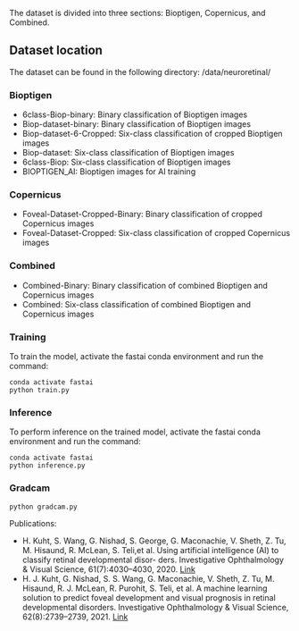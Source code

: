 The dataset is divided into three sections: Bioptigen, Copernicus, and Combined.

## Dataset location
The dataset can be found in the following directory: /data/neuroretinal/

### Bioptigen
* 6class-Biop-binary: Binary classification of Bioptigen images
* Biop-dataset-binary: Binary classification of Bioptigen images
* Biop-dataset-6-Cropped: Six-class classification of cropped Bioptigen images
* Biop-dataset: Six-class classification of Bioptigen images
* 6class-Biop: Six-class classification of Bioptigen images
* BIOPTIGEN_AI: Bioptigen images for AI training
### Copernicus
* Foveal-Dataset-Cropped-Binary: Binary classification of cropped 
Copernicus images
* Foveal-Dataset-Cropped: Six-class classification of cropped Copernicus images
### Combined
* Combined-Binary: Binary classification of combined Bioptigen and Copernicus images
* Combined: Six-class classification of combined Bioptigen and Copernicus images

### Training
To train the model, activate the fastai conda environment and run the command:

```
conda activate fastai
python train.py
```

### Inference
To perform inference on the trained model, activate the fastai conda environment and run the command:
```
conda activate fastai
python inference.py

```

### Gradcam
```
python gradcam.py
```
Publications:

*  H. Kuht, S. Wang, G. Nishad, S. George, G. Maconachie, V. Sheth, Z. Tu, M. Hisaund, R.
McLean, S. Teli,et al. Using artificial intelligence (AI) to classify retinal developmental disor-
ders. Investigative Ophthalmology & Visual Science, 61(7):4030–4030, 2020. [Link](https://iovs.arvojournals.org/article.aspx?articleid=2769372)
*  H. J. Kuht, G. Nishad, S. S. Wang, G. Maconachie, V. Sheth, Z. Tu, M. Hisaund, R. J. McLean,
R. Purohit, S. Teli, et al. A machine learning solution to predict foveal development and visual
prognosis in retinal developmental disorders. Investigative Ophthalmology & Visual Science,
62(8):2739–2739, 2021. [Link](https://iovs.arvojournals.org/article.aspx?articleid=2775782)


